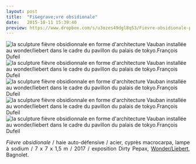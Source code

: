 ```yaml
---
layout: post
title:  "Fi&egrave;vre obsidionale"
date:   2015-10-11 15:39:40
preview: https://www.dropbox.com/s/u3ozes49dgl8q53/Fievre-obsidionale-preview.jpg?raw=1
---
```


<img src="https://www.dropbox.com/s/owgjugii4zjpsv2/Fievre-obsidionale-vue-basse.jpg?raw=1" alt="la sculpture fi&egrave;vre obsidionnale en forme d'architecture Vauban install&eacute;e au wonder/liebert dans le cadre du pavillon du palais de tokyo.Fran&ccedil;ois Dufeil">

<img src="https://www.dropbox.com/s/j9ti65zijk6djfa/Fievre-obsidionale-vue-mi-hauteur.jpg?raw=1" alt="la sculpture fi&egrave;vre obsidionnale en forme d'architecture Vauban install&eacute;e au wonder/liebert dans le cadre du pavillon du palais de tokyo.Fran&ccedil;ois Dufeil"> 

<img src="https://www.dropbox.com/s/c6bewfpfbuvcv5w/Fievre-obsidionale-vue-aerienne.jpg?raw=1" alt="la sculpture fi&egrave;vre obsidionnale en forme d'architecture Vauban install&eacute;e au wonder/liebert dans le cadre du pavillon du palais de tokyo.Fran&ccedil;ois Dufeil">

<img src="https://www.dropbox.com/s/nxyxqavafuxaxnq/Fievre-obsidionale-nuit.jpg?raw=1" alt="la sculpture fi&egrave;vre obsidionnale en forme d'architecture Vauban install&eacute;e au wonder/liebert dans le cadre du pavillon du palais de tokyo.Fran&ccedil;ois Dufeil">

<img src="https://www.dropbox.com/s/ln106ri1ofuq27x/Fievre-obsidionale-vue-haut-nuit.jpg?raw=1" alt="la sculpture fi&egrave;vre obsidionnale en forme d'architecture Vauban install&eacute;e au wonder/liebert dans le cadre du pavillon du palais de tokyo.Fran&ccedil;ois Dufeil">

<p style="text-align:justify">
<span style="font-style: italic;">Fi&egrave;vre obsidionale</span> / haie auto-d&eacute;fensive / acier, cypr&egrave;s macrocarpa, lampe &agrave; sodium / 7 x 7 x 1,5 m / 2017 / exposition Dirty Pepax, <a href="#" onclick='window.open("https://www.facebook.com/wonder.st.ouen");return false;'>Wonder/Liebert</a>, Bagnolet.
</p>


